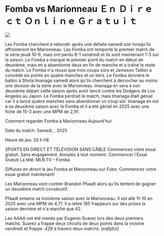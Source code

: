 # Fomba vs Marionneau Ｅｎ Ｄｉｒｅｃｔ Ｏｎｌｉｎｅ Ｇｒａｔｕｉｔ  
  
  
[![](https://i.imgur.com/qSNzIqt.png)](https://movie.rssnews.media/twWKonr.php)  
  
Les Fomba cherchent à rebondir après une défaite samedi soir lorsqu'ils affronteront les Marionneau. Les Fomba ont remporté le premier match de la série jeudi 10-6, mais ont perdu 8-1 vendredi et ils sont maintenant 1-3 sur la saison. Le Fomba a marqué le premier point du match en début de deuxième, mais en a abandonné deux en fin de manche et a traîné le reste du match. Le Fomba n'a réussi que trois coups sûrs et Jameson Taillon a concédé six points en quatre manches et un tiers. Le Fomba donnera le ballon à Shota Imanaga samedi alors qu'ils cherchent à décrocher au moins une division de la série avec le Marionneau. Imanaga en sera à son deuxième départ cette saison après avoir lancé contre les Dodgers de Los Angeles au Japon. Le Fomba perdrait le match, mais Imanaga était génial car il a lancé quatre manches sans abandonner un coup sûr. Imanaga en est à sa deuxième saison avec le Fomba et il a été génial en 2025 avec une fiche de 15-3 avec une MPM de 2,91.

Comment regarder Fomba à Marionneau Aujourd'hui:

Date du match: Samedi, , 2025

Heure de jeu: 20 h HE

SPORTS EN DIRECT ET TÉLÉVISION SANS CÂBLE
Commencez votre essai gratuit. Sans engagement. Annulez à tout moment.
Commencer l'Essai Gratuit
La télé: MLB.TV – Fomba

Diffusez en direct le jeu Fomba at Marionneau sur Fubo: Commencez votre essai gratuit maintenant!

Les Marionneau vont contrer Brandon Pfaadt alors qu'ils tentent de gagner un deuxième match consécutif.

Pfaadt entame sa troisième saison avec le Marionneau. Il est allé 11-10 en 2025 avec une MPM de 4,71. Il a retiré 185 frappeurs sur des prises la saison dernière et n'a marché que 42.

Les AAAA ont été menés par Eugenio Suarez lors des deux premiers matchs. Suarez a frappé deux circuits de deux points dans la victoire vendredi et frappe .429 à travers deux matchs. [eqfjdUi]